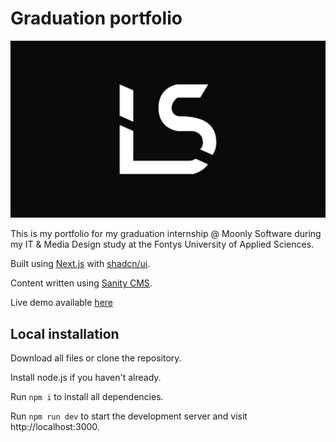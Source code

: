 # Graduation portfolio

![Logo](/public/logo/banner.png)

This is my portfolio for my graduation internship @ Moonly Software during my IT & Media Design study at the Fontys University of Applied Sciences.

Built using [Next.js](https://nextjs.org/) with [shadcn/ui](https://ui.shadcn.com/).

Content written using [Sanity CMS](https://www.sanity.io/).

Live demo available [here](https://graduation.lucswinkels.com)

## Local installation

Download all files or clone the repository.

Install node.js if you haven't already.

Run `npm i` to install all dependencies.

Run `npm run dev` to start the development server and visit http://localhost:3000.
